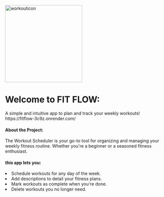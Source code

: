 


<img width="250" alt="workouticon" src="https://github.com/user-attachments/assets/a149d036-77ed-46a9-9e34-89ed07009288">


<h1>Welcome to FIT FLOW:</h1>
A simple and intuitive app to plan and track your weekly workouts! <br>
https://fitflow-3c9z.onrender.com/ 

<h4>About the Project:</h4>
The Workout Scheduler is your go-to tool for organizing and managing your weekly fitness routine. 
Whether you're a beginner or a seasoned fitness enthusiast.
<h4>this app lets you:</h4>
<li>
Schedule workouts for any day of the week.</li>
<li>Add descriptions to detail your fitness plans.</li>
<li>Mark workouts as complete when you're done.</li>
<li>Delete workouts you no longer need.</li>





